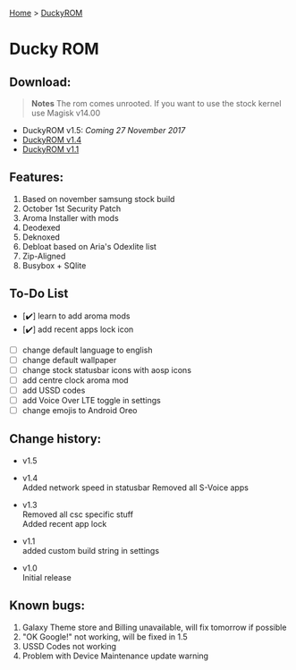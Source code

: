 [Home](/index.md)     >     [DuckyROM](/duckyrom.md)
# Ducky ROM
## Download:

> **Notes** The rom comes unrooted. If you want to use the stock kernel use Magisk v14.00

- DuckyROM v1.5: _Coming 27 November 2017_
- [DuckyROM v1.4](https://mega.nz/#!GRdiDR5K!O101pMNqp9hb5wkAReXGgJgUMbiLFzYvd8i0821fpEM)
- [DuckyROM v1.1](https://goo.gl/LLYn48)

## Features:
<ol>
  <li>Based on november samsung stock build</li>
  <li>October 1st Security Patch</li>
  <li>Aroma Installer with mods</li>
  <li>Deodexed</li>
  <li>Deknoxed</li>
  <li>Debloat based on Aria's Odexlite list</li>
  <li>Zip-Aligned</li>
  <li>Busybox + SQlite</li>
</ol>

## To-Do List
- [✔️] learn to add aroma mods
- [✔️] add recent apps lock icon
- [ ] change default language to english
- [ ] change default wallpaper
- [ ] change stock statusbar icons with aosp icons
- [ ] add centre clock aroma mod
- [ ] add USSD codes
- [ ] add Voice Over LTE toggle in settings
- [ ] change emojis to Android Oreo

## Change history:
- v1.5 <br/>

- v1.4 <br/>
Added network speed in statusbar
Removed all S-Voice apps
- v1.3 <br/>
Removed all csc specific stuff <br/>
Added recent app lock
- v1.1 <br/> 
added custom build string in settings
- v1.0 <br/> 
Initial release

## Known bugs:
<ol>
  <li>Galaxy Theme store and Billing unavailable, will fix tomorrow if possible</li>
  <li>"OK Google!" not working, will be fixed in 1.5</li>
  <li>USSD Codes not working</li>
  <li>Problem with Device Maintenance update warning</li>
</ol>
